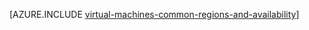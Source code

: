 <properties
   pageTitle="Regiões e disponibilidade para Windows VMs | Microsoft Azure"
   description="Saiba mais sobre as funcionalidades de disponibilidade para executar o Windows virtual máquinas no Azure e regiões"
   services="virtual-machines-windows"
   documentationCenter=""
   authors="iainfoulds"
   manager="timlt"
   editor=""/>

<tags
   ms.service="virtual-machines-windows"
   ms.devlang="na"
   ms.topic="article"
   ms.tgt_pltfrm="vm-windows"
   ms.workload="infrastructure-services"
   ms.date="10/10/2016"
   ms.author="iainfou"/>

[AZURE.INCLUDE [virtual-machines-common-regions-and-availability](../../includes/virtual-machines-common-regions-and-availability.md)]